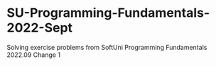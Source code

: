 # SU-Programming-Fundamentals-2022-Sept
Solving exercise problems from SoftUni Programming Fundamentals 2022.09
Change 1
